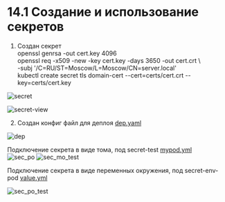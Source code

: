 # 14.1 Создание и использование секретов   
1. Создан секрет   
openssl genrsa -out cert.key 4096   
openssl req -x509 -new -key cert.key -days 3650 -out cert.crt \   
-subj '/C=RU/ST=Moscow/L=Moscow/CN=server.local'   
kubectl create secret tls domain-cert --cert=certs/cert.crt --key=certs/cert.key   

![secret](https://user-images.githubusercontent.com/78191008/143670650-7a58e85e-dfb5-4f80-953f-369946db9b2d.png)

![secret-view](https://user-images.githubusercontent.com/78191008/143670674-5df589a3-c954-4898-b9b4-cb5ab4d570a5.png)

2. Создан конфиг файл для деплоя [dep.yaml](https://github.com/Kostromin-Mixa/minikube-secrets/blob/main/dep.yaml)   

![dep](https://user-images.githubusercontent.com/78191008/143670725-31de4677-8ba5-43b9-add9-7a425eefaac4.png)

Подключение секрета в виде тома, под secret-test [mypod.yml](https://github.com/Kostromin-Mixa/minikube-secrets/blob/main/mypod.yml)  
![sec_po](https://user-images.githubusercontent.com/78191008/144036366-0e0d5a01-d507-419a-ba29-bb47c0250170.png)
![sec_mo_test](https://user-images.githubusercontent.com/78191008/144036428-f136cfc6-e3db-4aff-8f74-9c67418893c5.png)

Подключение секрета в виде переменных окружения, под secret-env-pod [value.yml](https://github.com/Kostromin-Mixa/minikube-secrets/blob/main/value.yml)  

![sec_po_test](https://user-images.githubusercontent.com/78191008/144036579-5f741a66-9067-422e-aaa8-820a11faabb1.png)




